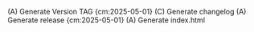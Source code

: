 (A) Generate Version TAG {cm:2025-05-01}
(C) Generate changelog
(A) Generate release {cm:2025-05-01}
(A) Generate index.html
